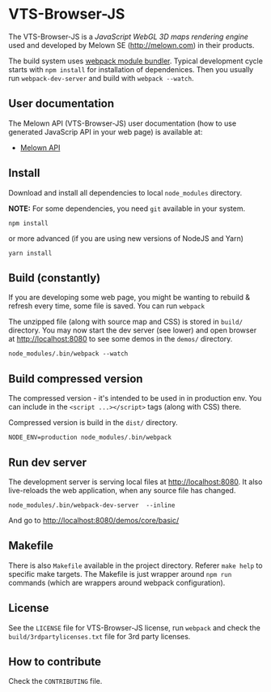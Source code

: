 # VTS-Browser-JS

The VTS-Browser-JS is a *JavaScript WebGL 3D maps rendering engine* used and
developed by Melown SE (http://melown.com) in their products.

The build system uses [webpack module bundler](http://webpack.github.io/).
Typical development cycle starts with `npm install` for installation of
dependenices. Then you usually run `webpack-dev-server` and build with `webpack
--watch`.

## User documentation

The Melown API (VTS-Browser-JS) user documentation (how to use generated
JavaScrip API in your web page) is available at:

* [Melown API](https://github.com/Melown/melown-js/wiki/Melown-API)

## Install

Download and install all dependencies to local `node_modules` directory. 

**NOTE:** For some dependencies, you need `git` available in your system.

```
npm install
```

or more advanced (if you are using new versions of NodeJS and Yarn)

```
yarn install
```

## Build (constantly)

If you are developing some web page, you might be wanting to rebuild & refresh
every time, some file is saved. You can run `webpack`

The unzipped file (along with source map and CSS) is stored in `build/`
directory. You may now start the dev server (see lower) and open browser at
[http://localhost:8080](http://localhost:8080) to see some demos in the `demos/`
directory.

```
node_modules/.bin/webpack --watch
```

## Build compressed version

The compressed version - it's intended to be used in in production env. You can
include in the `<script ...></script>` tags (along with CSS) there.

Compressed version is build in the `dist/` directory.

```
NODE_ENV=production node_modules/.bin/webpack
```

## Run dev server

The development server is serving local files at
[http://localhost:8080](http://localhost:8080). It also live-reloads the web
application, when any source file has changed. 

```
node_modules/.bin/webpack-dev-server  --inline
```

And go to [http://localhost:8080/demos/core/basic/](http://localhost:8080/demos/core/basic/)

## Makefile

There is also `Makefile` available in the project directory. Referer `make help`
to specific make targets. The Makefile is just wrapper around `npm run` commands
(which are wrappers around webpack configuration).

## License

See the `LICENSE` file for VTS-Browser-JS license, run `webpack` and check the
`build/3rdpartylicenses.txt` file for 3rd party licenses.

## How to contribute

Check the `CONTRIBUTING` file.
